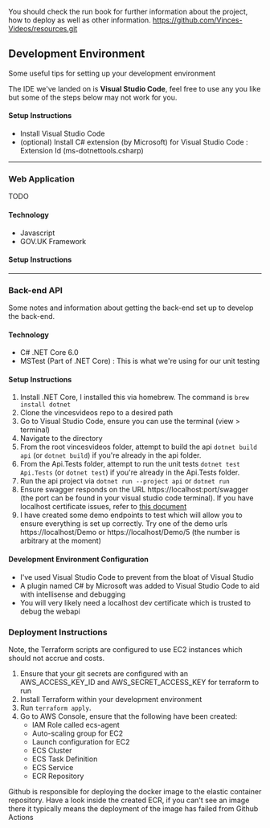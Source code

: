You should check the run book for further information about the project, how to deploy as well as other information.
https://github.com/Vinces-Videos/resources.git

## Development Environment
Some useful tips for setting up your development environment

The IDE we've landed on is **Visual Studio Code**, feel free to use any you like but some of the steps below may not work for you.

#### Setup Instructions
- Install Visual Studio Code
- (optional) Install C# extension (by Microsoft) for Visual Studio Code : Extension Id (ms-dotnettools.csharp)

---
### Web Application
TODO

#### Technology
- Javascript
- GOV.UK Framework

#### Setup Instructions

---
### Back-end API
Some notes and information about getting the back-end set up to develop the back-end.

#### Technology
- C# .NET Core 6.0
- MSTest (Part of .NET Core) : This is what we're using for our unit testing

#### Setup Instructions
1. Install .NET Core, I installed this via homebrew. The command is `brew install dotnet`
2. Clone the vincesvideos repo to a desired path
3. Go to Visual Studio Code, ensure you can use the terminal (view > terminal)
4. Navigate to the directory
5. From the root vincesvideos folder, attempt to build the api `dotnet build api` (or `dotnet build`) if you're already in the api folder.
6. From the Api.Tests folder, attempt to run the unit tests `dotnet test Api.Tests` (or `dotnet test`) if you're already in the Api.Tests folder.
7. Run the api project via `dotnet run --project api` or `dotnet run`
8. Ensure swagger responds on the URL https://localhost:port/swagger (the port can be found in your visual studio code terminal). If you have localhost certificate issues, refer to [this document](https://docs.google.com/document/d/1Tmq-iHIfXu_bkeJ0O5CPDPkoUMKZeDTVcT0o48Vme1s/edit)
9. I have created some demo endpoints to test which will allow you to ensure everything is set up correctly. Try one of the demo urls https://localhost/Demo or https://localhost/Demo/5 (the number is arbitrary at the moment)

#### Development Environment Configuration
* I've used Visual Studio Code to prevent from the bloat of Visual Studio
* A plugin named C# by Microsoft was added to Visual Studio Code to aid with intellisense and debugging
* You will very likely need a localhost dev certificate which is trusted to debug the webapi

### Deployment Instructions
Note, the Terraform scripts are configured to use EC2 instances which should not accrue and costs.

1. Ensure that your git secrets are configured with an AWS_ACCESS_KEY_ID and AWS_SECRET_ACCESS_KEY for terraform to run
2. Install Terraform within your development environment
2. Run `terraform apply`. 
3. Go to AWS Console, ensure that the following have been created:
    * IAM Role called ecs-agent
    * Auto-scaling group for EC2
    * Launch configuration for EC2
    * ECS Cluster
    * ECS Task Definition
    * ECS Service
    * ECR Repository

Github is responsible for deploying the docker image to the elastic container repository. Have a look inside the created ECR, if you can't see an image there it typically means the deployment of the image has failed from Github Actions
